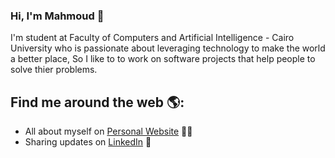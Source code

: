 ### Hi, I'm Mahmoud 👋

I'm student at Faculty of Computers and Artificial Intelligence - Cairo University who is passionate about leveraging technology to make the world a better place, So I like to to work on software projects that help people to solve thier problems.



## Find me around the web 🌎:
- All about myself on <a href="http://mahmoud-ahmed.me/">Personal Website</a> ✍🏾
- Sharing updates on <a href="https://www.linkedin.com/in/mahmoudaahmedd/">LinkedIn</a> 💼

<!--
**mahmoudahmedd/mahmoudahmedd** is a ✨ _special_ ✨ repository because its `README.md` (this file) appears on your GitHub profile.

Here are some ideas to get you started:

- 🔭 I’m currently working on ...
- 🌱 I’m currently learning ...
- 👯 I’m looking to collaborate on ...
- 🤔 I’m looking for help with ...
- 💬 Ask me about ...
- 📫 How to reach me: ...
- 😄 Pronouns: ...
- ⚡ Fun fact: ...
-->
